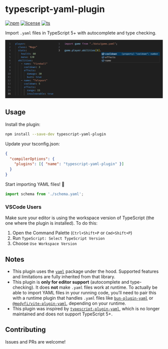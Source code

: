 # typescript-yaml-plugin

[![npm](https://img.shields.io/npm/v/typescript-yaml-plugin/latest.svg)](https://npmjs.com/package/typescript-yaml-plugin)
[![license](https://img.shields.io/npm/l/typescript-yaml-plugin)](https://github.com/cabralpinto/typescript-yaml-plugin/blob/main/LICENSE)
[![ts](https://img.shields.io/badge/TypeScript-5.x-blue)](https://www.typescriptlang.org/)

Import `.yaml` files in TypeScript 5+ with autocomplete and type checking.

<sub>![Example](https://raw.githubusercontent.com/cabralpinto/typescript-yaml-plugin/refs/heads/main/assets/image.png)</sub>

## Usage

Install the plugin:

 ```bash
 npm install --save-dev typescript-yaml-plugin
 ```

Update your tsconfig.json:

```json
{
  "compilerOptions": {
    "plugins": [{ "name": "typescript-yaml-plugin" }]
  }
}
```

Start importing YAML files! 🎉

```ts
import schema from './schema.yaml';
```

### VSCode Users

Make sure your editor is using the workspace version of TypeScript (the one where the plugin is installed). To do this:

1. Open the Command Palette (`Ctrl+Shift+P` or `Cmd+Shift+P`)
2. Run `TypeScript: Select TypeScript Version`
3. Choose `Use Workspace Version`

## Notes

- This plugin uses the [`yaml`](https://www.npmjs.com/package/yaml) package under the hood. Supported features and limitations are fully inherited from that library.
- This plugin is **only for editor support** (autocomplete and type-checking). It does **not** make `.yaml` files work at runtime. To actually be able to import YAML files in your running code, you’ll need to pair this with a runtime plugin that handles `.yaml` files like [`bun-plugin-yaml`](https://www.npmjs.com/package/bun-plugin-yaml)
or [`@modyfi/vite-plugin-yaml`](https://www.npmjs.com/package/@modyfi/vite-plugin-yaml), depending on your runtime.
- This plugin was inspired by [`typescript-plugin-yaml`](https://github.com/await-ovo/typescript-plugin-yaml), which is no longer maintained and does not support TypeScript 5+.

## Contributing

Issues and PRs are welcome!
